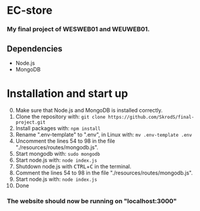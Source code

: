 # EC-store
### My final project of WESWEB01 and WEUWEB01.

## Dependencies
- Node.js
- MongoDB

# Installation and start up
0. Make sure that Node.js and MongoDB is installed correctly.
1. Clone the repository with: `git clone https://github.com/SkrodS/final-project.git`
2. Install packages with: `npm install`
3. Rename ".env-template" to ".env", in Linux with: `mv .env-template .env`
4. Uncomment the lines 54 to 98 in the file "./resources/routes/mongodb.js".
5. Start mongodb with: `sudo mongodb`
6. Start node.js with: `node index.js`
7. Shutdown node.js with <kbd>CTRL</kbd>+<kbd>C</kbd> in the terminal.
8. Comment the lines 54 to 98 in the file "./resources/routes/mongodb.js".
9. Start node.js with: `node index.js`
10. Done
### The website should now be running on "localhost:3000"